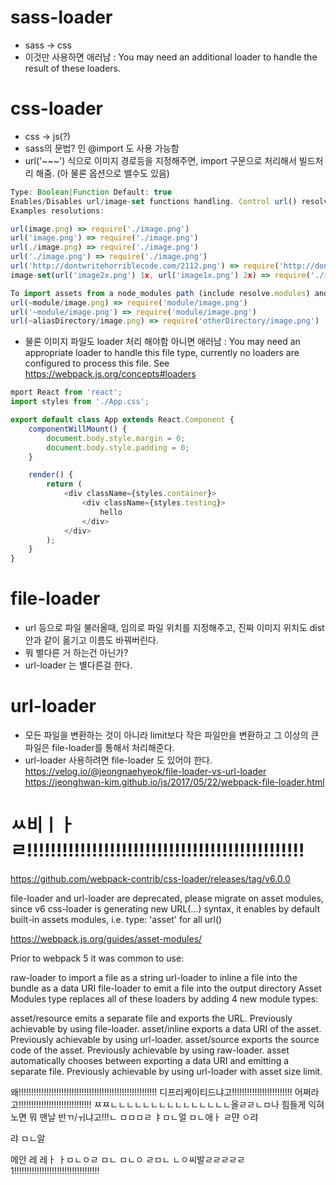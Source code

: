 # sass-loader
- sass -> css
- 이것만 사용하면 애러남 : You may need an additional loader to handle the result of these loaders.

# css-loader
- css -> js(?)
- sass의 문법? 인 @import 도 사용 가능함
- url('~~~') 식으로 이미지 경로등을 지정해주면, import 구문으로 처리해서 빌드처리 해줌. (아 물론 옵션으로 밸수도 있음)
```js
Type: Boolean|Function Default: true
Enables/Disables url/image-set functions handling. Control url() resolving. Absolute URLs are not resolving.
Examples resolutions:

url(image.png) => require('./image.png')
url('image.png') => require('./image.png')
url(./image.png) => require('./image.png')
url('./image.png') => require('./image.png')
url('http://dontwritehorriblecode.com/2112.png') => require('http://dontwritehorriblecode.com/2112.png')
image-set(url('image2x.png') 1x, url('image1x.png') 2x) => require('./image1x.png') and require('./image2x.png')

To import assets from a node_modules path (include resolve.modules) and for alias, prefix it with a ~:
url(~module/image.png) => require('module/image.png')
url('~module/image.png') => require('module/image.png')
url(~aliasDirectory/image.png) => require('otherDirectory/image.png')

```

- 물론 이미지 파일도 loader 처리 해야함 아니면 애러남 : You may need an appropriate loader to handle this file type, currently no loaders are configured to process this file. See https://webpack.js.org/concepts#loaders
```js
mport React from 'react';
import styles from './App.css';

export default class App extends React.Component {
    componentWillMount() {
        document.body.style.margin = 0;
        document.body.style.padding = 0;
    }

    render() {
        return (
            <div className={styles.container}>
                <div className={styles.testing}>
                    hello
                </div>
            </div>
        );
    }
}

```

# file-loader
- url 등으로 파일 불러올때, 임의로 파일 위치를 지정해주고, 진짜 이미지 위치도 dist 안과 같이 옮기고 이름도 바꿔버린다. 
- 뭐 별다른 거 하는건 아닌가?
- url-loader 는 별다른걸 한다. 

# url-loader
- 모든 파일을 변환하는 것이 아니라 limit보다 작은 파일만을 변환하고 그 이상의 큰 파일은 file-loader를 통해서 처리해준다.
- url-loader 사용하려면 file-loader 도 있어야 한다.
  https://velog.io/@jeongnaehyeok/file-loader-vs-url-loader
  https://jeonghwan-kim.github.io/js/2017/05/22/webpack-file-loader.html

# ㅆ비ㅣㅏㄹ!!!!!!!!!!!!!!!!!!!!!!!!!!!!!!!!!!!!!!!!!!!!!!!
https://github.com/webpack-contrib/css-loader/releases/tag/v6.0.0

file-loader and url-loader are deprecated, please migrate on asset modules, since v6 css-loader is generating new URL(...) syntax, it enables by default built-in assets modules, i.e. type: 'asset' for all url()

https://webpack.js.org/guides/asset-modules/

Prior to webpack 5 it was common to use:

raw-loader to import a file as a string
url-loader to inline a file into the bundle as a data URI
file-loader to emit a file into the output directory
Asset Modules type replaces all of these loaders by adding 4 new module types:

asset/resource emits a separate file and exports the URL. Previously achievable by using file-loader.
asset/inline exports a data URI of the asset. Previously achievable by using url-loader.
asset/source exports the source code of the asset. Previously achievable by using raw-loader.
asset automatically chooses between exporting a data URI and emitting a separate file. Previously achievable by using url-loader with asset size limit.


왜!!!!!!!!!!!!!!!!!!!!!!!!!!!!!!!!!!!!!!!!!!!!!!!!!!!!!!! 디프리케이티드냐고!!!!!!!!!!!!!!!!!!!!!!!!
어쩌라고!!!!!!!!!!!!!!!!!!!!!!!!!!!!!
ㅉㅉㄴㄴㄴㄴㄴㄴㄴㄴㄴㄴㄴㄴㄴㄴㄴ올ㄹㄹㄴㅁ나 힘들게 익혀 노면 뭐 맨날 반ㄲ/ㅟ냐고!!!ㄴ ㅁㅁㅁㄹ ㅑㅁㄴ얼 ㅁㄴ애ㅏ ㄹ먄 ㅇ랴

랴 ㅁㄴ알

메안 레
레ㅏ
ㅏㅁㄴㅇㄹ
ㅁㄴ
ㅁㄴㅇ
ㄹㅁㄴ
ㄴㅇ씨발ㄹㄹㄹㄹㄹ1!!!!!!!!!!!!!!!!!!!!!!!!!!!!!!!!!!